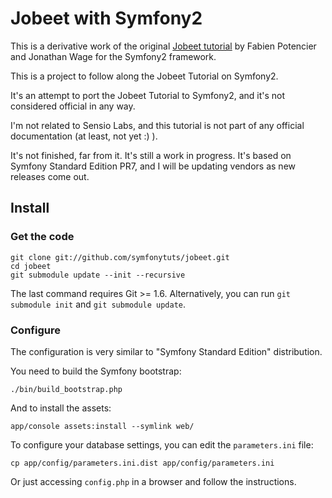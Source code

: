 Jobeet with Symfony2
====================

This is a derivative work of the original <a href="http://http://www.symfony-project.org/jobeet/1_4/Doctrine/en/">Jobeet tutorial</a> by Fabien Potencier and Jonathan Wage for the Symfony2 framework.

This is a project to follow along the Jobeet Tutorial on Symfony2.

It's an attempt to port the Jobeet Tutorial to Symfony2, and it's not considered
official in any way.

I'm not related to Sensio Labs, and this tutorial is not part of any official
documentation (at least, not yet :) ).

It's not finished, far from it. It's still a work in progress. It's based on
Symfony Standard Edition PR7, and I will be updating vendors as new releases come
out.

## Install

### Get the code

    git clone git://github.com/symfonytuts/jobeet.git
    cd jobeet
    git submodule update --init --recursive

The last command requires Git >= 1.6. Alternatively, you can run `git submodule init` and `git submodule update`.

### Configure

The configuration is very similar to "Symfony Standard Edition" distribution.

You need to build the Symfony bootstrap:

    ./bin/build_bootstrap.php

And to install the assets:

    app/console assets:install --symlink web/

To configure your database settings, you can edit the `parameters.ini` file:

    cp app/config/parameters.ini.dist app/config/parameters.ini

Or just accessing `config.php` in a browser and follow the instructions.
